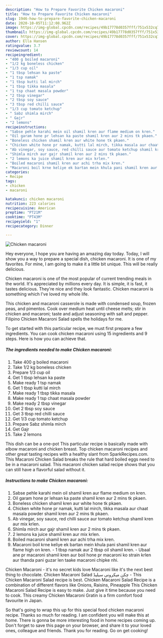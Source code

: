 ```yaml
---
description: "How to Prepare Favorite Chicken macaroni"
title: "How to Prepare Favorite Chicken macaroni"
slug: 1946-how-to-prepare-favorite-chicken-macaroni
date: 2020-10-05T11:12:08.962Z
image: https://img-global.cpcdn.com/recipes/49b17778d0357fff/751x532cq70/chicken-macaroni-recipe-main-photo.jpg
thumbnail: https://img-global.cpcdn.com/recipes/49b17778d0357fff/751x532cq70/chicken-macaroni-recipe-main-photo.jpg
cover: https://img-global.cpcdn.com/recipes/49b17778d0357fff/751x532cq70/chicken-macaroni-recipe-main-photo.jpg
author: Ella Hansen
ratingvalue: 3.7
reviewcount: 14
recipeingredient:
- "400 g boiled macaroni"
- "1/2 kg boneless chicken"
- "1/3 cup oil"
- "1 tbsp lehsan ka paste"
- "1 tsp namak"
- "1 tbsp kutti lal mirch"
- "1 tbsp tikka masala"
- "1 tsp chaat masala powder"
- "2 tbsp vinegar"
- "2 tbsp soy sauce"
- "3 tbsp red chilli sauce"
- "1/3 cup tomato ketchup"
- " Sabz shimla mirch"
- " Gajr"
- "2 lemons"
recipeinstructions:
- "Sabse pehle karahi mein oil shamil kren aur flame medium on kren."
- "Oil garam hone pr lehsan ka paste shamil kren aur 2 mins tk pkaen."
- "Boneless chicken shamil kren aur white hone tk pkaen."
- "Chicken white hone pr namak, kutti lal mirch, tikka masala aur chaat masala powder shamil kren aur 2 mins tk pkaen."
- "Ab vinegar, soy sauce, red chilli sauce aur tomato ketchup shamil kren aur mix krlen."
- "Shimla mirch aur gajr shamil kren aur 2 mins tk pkaen."
- "2 lemons ka juice shamil kren aur mix krlen."
- "Boiled macaroni shamil kren aur achi trha mix kren."
- "Macaroni boil krne keliye ek bartan mein khula pani shamil kren aur flame high on kren. 1 tbsp namak aur 2 tbsp oil shamil kren. Ubaal ane pr macaroni shamil kren aur boil hone pr macaroni ko strain krlen aur thanda pani guzar len taake macaroni chipke nhi."
categories:
- Recipe
tags:
- chicken
- macaroni

katakunci: chicken macaroni 
nutrition: 223 calories
recipecuisine: American
preptime: "PT21M"
cooktime: "PT43M"
recipeyield: "1"
recipecategory: Dinner

---
```



![Chicken macaroni](https://img-global.cpcdn.com/recipes/49b17778d0357fff/751x532cq70/chicken-macaroni-recipe-main-photo.jpg)

Hey everyone, I hope you are having an amazing day today. Today, I will show you a way to prepare a special dish, chicken macaroni. It is one of my favorites. For mine, I am going to make it a little bit unique. This will be really delicious.

Chicken macaroni is one of the most popular of current trending meals in the world. It's appreciated by millions every day. It is simple, it is fast, it tastes delicious. They're nice and they look fantastic. Chicken macaroni is something which I've loved my whole life.

This chicken and macaroni casserole is made with condensed soup, frozen peas, and pimentos. Cook over medium heat until cheese melts; stir in chicken and macaroni; taste and adjust seasoning with salt and pepper. Filipino Chicken Macaroni Salad spells the holidays for me.


To get started with this particular recipe, we must first prepare a few ingredients. You can cook chicken macaroni using 15 ingredients and 9 steps. Here is how you can achieve that.

<!--inarticleads1-->

##### The ingredients needed to make Chicken macaroni:

1. Take 400 g boiled macaroni
1. Take 1/2 kg boneless chicken
1. Prepare 1/3 cup oil
1. Get 1 tbsp lehsan ka paste
1. Make ready 1 tsp namak
1. Get 1 tbsp kutti lal mirch
1. Make ready 1 tbsp tikka masala
1. Make ready 1 tsp chaat masala powder
1. Make ready 2 tbsp vinegar
1. Get 2 tbsp soy sauce
1. Get 3 tbsp red chilli sauce
1. Get 1/3 cup tomato ketchup
1. Prepare  Sabz shimla mirch
1. Get  Gajr
1. Take 2 lemons


This dish can be a one-pot This particular recipe is basically made with elbow macaroni and chicken breast. Top chicken macaroni recipes and other great tasting recipes with a healthy slant from SparkRecipes.com. This Macaroni Chicken Salad breaks the rule that hard boiled eggs need to be in a macaroni salad. This macaroni chicken salad recipe shows that you can still have a flavorful salad without it. 

<!--inarticleads2-->

##### Instructions to make Chicken macaroni:

1. Sabse pehle karahi mein oil shamil kren aur flame medium on kren.
1. Oil garam hone pr lehsan ka paste shamil kren aur 2 mins tk pkaen.
1. Boneless chicken shamil kren aur white hone tk pkaen.
1. Chicken white hone pr namak, kutti lal mirch, tikka masala aur chaat masala powder shamil kren aur 2 mins tk pkaen.
1. Ab vinegar, soy sauce, red chilli sauce aur tomato ketchup shamil kren aur mix krlen.
1. Shimla mirch aur gajr shamil kren aur 2 mins tk pkaen.
1. 2 lemons ka juice shamil kren aur mix krlen.
1. Boiled macaroni shamil kren aur achi trha mix kren.
1. Macaroni boil krne keliye ek bartan mein khula pani shamil kren aur flame high on kren. - 1 tbsp namak aur 2 tbsp oil shamil kren. - Ubaal ane pr macaroni shamil kren aur boil hone pr macaroni ko strain krlen aur thanda pani guzar len taake macaroni chipke nhi.


Chicken Macaroni - it&#39;s no secret kids love Macaroni like it&#39;s the next best thing to chocolate. Chicken Macaroni Salad چکن میکرونی سیلیڈ - This Chicken Macaroni Salad recipe is best. Chicken Macaroni Salad Recipe is a combination of different flavors like Onions, Raisins, Pineapple This Chicken Macaroni Salad Recipe is easy to make. Just give it time because you need to cook. This creamy Chicken Macaroni Gratin is a firm comfort food favourite in Japan. 

So that's going to wrap this up for this special food chicken macaroni recipe. Thanks so much for reading. I am confident you will make this at home. There is gonna be more interesting food in home recipes coming up. Don't forget to save this page on your browser, and share it to your loved ones, colleague and friends. Thank you for reading. Go on get cooking!
